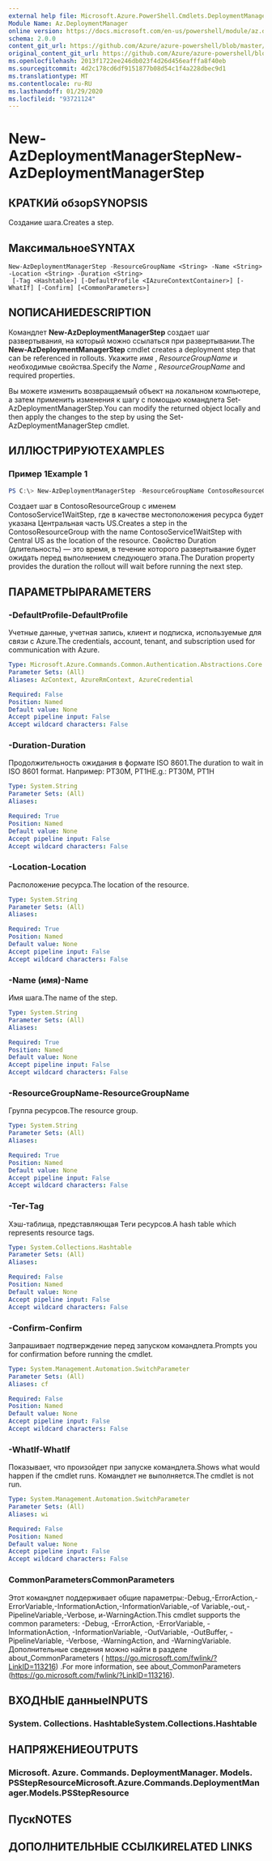 ```yaml
---
external help file: Microsoft.Azure.PowerShell.Cmdlets.DeploymentManager.dll-Help.xml
Module Name: Az.DeploymentManager
online version: https://docs.microsoft.com/en-us/powershell/module/az.deploymentmanager/new-azdeploymentmanagerstep
schema: 2.0.0
content_git_url: https://github.com/Azure/azure-powershell/blob/master/src/DeploymentManager/DeploymentManager/help/New-AzDeploymentManagerStep.md
original_content_git_url: https://github.com/Azure/azure-powershell/blob/master/src/DeploymentManager/DeploymentManager/help/New-AzDeploymentManagerStep.md
ms.openlocfilehash: 2013f1722ee246db023f4d26d456eafffa8f40eb
ms.sourcegitcommit: 4d2c178cd6df9151877b08d54c1f4a228dbec9d1
ms.translationtype: MT
ms.contentlocale: ru-RU
ms.lasthandoff: 01/29/2020
ms.locfileid: "93721124"
---
```

# <span data-ttu-id="2ae18-101">New-AzDeploymentManagerStep</span><span class="sxs-lookup"><span data-stu-id="2ae18-101">New-AzDeploymentManagerStep</span></span>

## <span data-ttu-id="2ae18-102">КРАТКИй обзор</span><span class="sxs-lookup"><span data-stu-id="2ae18-102">SYNOPSIS</span></span>
<span data-ttu-id="2ae18-103">Создание шага.</span><span class="sxs-lookup"><span data-stu-id="2ae18-103">Creates a step.</span></span>

## <span data-ttu-id="2ae18-104">Максимальное</span><span class="sxs-lookup"><span data-stu-id="2ae18-104">SYNTAX</span></span>

```
New-AzDeploymentManagerStep -ResourceGroupName <String> -Name <String> -Location <String> -Duration <String>
 [-Tag <Hashtable>] [-DefaultProfile <IAzureContextContainer>] [-WhatIf] [-Confirm] [<CommonParameters>]
```

## <span data-ttu-id="2ae18-105">NОПИСАНИЕ</span><span class="sxs-lookup"><span data-stu-id="2ae18-105">DESCRIPTION</span></span>
<span data-ttu-id="2ae18-106">Командлет **New-AzDeploymentManagerStep** создает шаг развертывания, на который можно ссылаться при развертывании.</span><span class="sxs-lookup"><span data-stu-id="2ae18-106">The **New-AzDeploymentManagerStep** cmdlet creates a deployment step that can be referenced in rollouts.</span></span>
<span data-ttu-id="2ae18-107">Укажите *имя* , *ResourceGroupName* и необходимые свойства.</span><span class="sxs-lookup"><span data-stu-id="2ae18-107">Specify the *Name* , *ResourceGroupName* and required properties.</span></span>

<span data-ttu-id="2ae18-108">Вы можете изменить возвращаемый объект на локальном компьютере, а затем применить изменения к шагу с помощью командлета Set-AzDeploymentManagerStep.</span><span class="sxs-lookup"><span data-stu-id="2ae18-108">You can modify the returned object locally and then apply the changes to the step by using the Set-AzDeploymentManagerStep cmdlet.</span></span>

## <span data-ttu-id="2ae18-109">ИЛЛЮСТРИРУЮТ</span><span class="sxs-lookup"><span data-stu-id="2ae18-109">EXAMPLES</span></span>

### <span data-ttu-id="2ae18-110">Пример 1</span><span class="sxs-lookup"><span data-stu-id="2ae18-110">Example 1</span></span>
```powershell
PS C:\> New-AzDeploymentManagerStep -ResourceGroupName ContosoResourceGroup -Name ContosoService1WaitStep -Location "Central US" -Duration PT20M
```

<span data-ttu-id="2ae18-111">Создает шаг в ContosoResourceGroup с именем ContosoService1WaitStep, где в качестве местоположения ресурса будет указана Центральная часть US.</span><span class="sxs-lookup"><span data-stu-id="2ae18-111">Creates a step in the ContosoResourceGroup with the name ContosoService1WaitStep with Central US as the location of the resource.</span></span> <span data-ttu-id="2ae18-112">Свойство Duration (длительность) — это время, в течение которого развертывание будет ожидать перед выполнением следующего этапа.</span><span class="sxs-lookup"><span data-stu-id="2ae18-112">The Duration property provides the duration the rollout will wait before running the next step.</span></span>

## <span data-ttu-id="2ae18-113">ПАРАМЕТРЫ</span><span class="sxs-lookup"><span data-stu-id="2ae18-113">PARAMETERS</span></span>

### <span data-ttu-id="2ae18-114">-DefaultProfile</span><span class="sxs-lookup"><span data-stu-id="2ae18-114">-DefaultProfile</span></span>
<span data-ttu-id="2ae18-115">Учетные данные, учетная запись, клиент и подписка, используемые для связи с Azure.</span><span class="sxs-lookup"><span data-stu-id="2ae18-115">The credentials, account, tenant, and subscription used for communication with Azure.</span></span>

```yaml
Type: Microsoft.Azure.Commands.Common.Authentication.Abstractions.Core.IAzureContextContainer
Parameter Sets: (All)
Aliases: AzContext, AzureRmContext, AzureCredential

Required: False
Position: Named
Default value: None
Accept pipeline input: False
Accept wildcard characters: False
```

### <span data-ttu-id="2ae18-116">-Duration</span><span class="sxs-lookup"><span data-stu-id="2ae18-116">-Duration</span></span>
<span data-ttu-id="2ae18-117">Продолжительность ожидания в формате ISO 8601.</span><span class="sxs-lookup"><span data-stu-id="2ae18-117">The duration to wait in ISO 8601 format.</span></span>
<span data-ttu-id="2ae18-118">Например: PT30M, PT1H</span><span class="sxs-lookup"><span data-stu-id="2ae18-118">E.g.: PT30M, PT1H</span></span>

```yaml
Type: System.String
Parameter Sets: (All)
Aliases:

Required: True
Position: Named
Default value: None
Accept pipeline input: False
Accept wildcard characters: False
```

### <span data-ttu-id="2ae18-119">-Location</span><span class="sxs-lookup"><span data-stu-id="2ae18-119">-Location</span></span>
<span data-ttu-id="2ae18-120">Расположение ресурса.</span><span class="sxs-lookup"><span data-stu-id="2ae18-120">The location of the resource.</span></span>

```yaml
Type: System.String
Parameter Sets: (All)
Aliases:

Required: True
Position: Named
Default value: None
Accept pipeline input: False
Accept wildcard characters: False
```

### <span data-ttu-id="2ae18-121">-Name (имя)</span><span class="sxs-lookup"><span data-stu-id="2ae18-121">-Name</span></span>
<span data-ttu-id="2ae18-122">Имя шага.</span><span class="sxs-lookup"><span data-stu-id="2ae18-122">The name of the step.</span></span>

```yaml
Type: System.String
Parameter Sets: (All)
Aliases:

Required: True
Position: Named
Default value: None
Accept pipeline input: False
Accept wildcard characters: False
```

### <span data-ttu-id="2ae18-123">-ResourceGroupName</span><span class="sxs-lookup"><span data-stu-id="2ae18-123">-ResourceGroupName</span></span>
<span data-ttu-id="2ae18-124">Группа ресурсов.</span><span class="sxs-lookup"><span data-stu-id="2ae18-124">The resource group.</span></span>

```yaml
Type: System.String
Parameter Sets: (All)
Aliases:

Required: True
Position: Named
Default value: None
Accept pipeline input: False
Accept wildcard characters: False
```

### <span data-ttu-id="2ae18-125">-Тег</span><span class="sxs-lookup"><span data-stu-id="2ae18-125">-Tag</span></span>
<span data-ttu-id="2ae18-126">Хэш-таблица, представляющая Теги ресурсов.</span><span class="sxs-lookup"><span data-stu-id="2ae18-126">A hash table which represents resource tags.</span></span>

```yaml
Type: System.Collections.Hashtable
Parameter Sets: (All)
Aliases:

Required: False
Position: Named
Default value: None
Accept pipeline input: False
Accept wildcard characters: False
```

### <span data-ttu-id="2ae18-127">-Confirm</span><span class="sxs-lookup"><span data-stu-id="2ae18-127">-Confirm</span></span>
<span data-ttu-id="2ae18-128">Запрашивает подтверждение перед запуском командлета.</span><span class="sxs-lookup"><span data-stu-id="2ae18-128">Prompts you for confirmation before running the cmdlet.</span></span>

```yaml
Type: System.Management.Automation.SwitchParameter
Parameter Sets: (All)
Aliases: cf

Required: False
Position: Named
Default value: None
Accept pipeline input: False
Accept wildcard characters: False
```

### <span data-ttu-id="2ae18-129">-WhatIf</span><span class="sxs-lookup"><span data-stu-id="2ae18-129">-WhatIf</span></span>
<span data-ttu-id="2ae18-130">Показывает, что произойдет при запуске командлета.</span><span class="sxs-lookup"><span data-stu-id="2ae18-130">Shows what would happen if the cmdlet runs.</span></span>
<span data-ttu-id="2ae18-131">Командлет не выполняется.</span><span class="sxs-lookup"><span data-stu-id="2ae18-131">The cmdlet is not run.</span></span>

```yaml
Type: System.Management.Automation.SwitchParameter
Parameter Sets: (All)
Aliases: wi

Required: False
Position: Named
Default value: None
Accept pipeline input: False
Accept wildcard characters: False
```

### <span data-ttu-id="2ae18-132">CommonParameters</span><span class="sxs-lookup"><span data-stu-id="2ae18-132">CommonParameters</span></span>
<span data-ttu-id="2ae18-133">Этот командлет поддерживает общие параметры:-Debug,-ErrorAction,-ErrorVariable,-InformationAction,-InformationVariable,-of Variable,-out,-PipelineVariable,-Verbose, и-WarningAction.</span><span class="sxs-lookup"><span data-stu-id="2ae18-133">This cmdlet supports the common parameters: -Debug, -ErrorAction, -ErrorVariable, -InformationAction, -InformationVariable, -OutVariable, -OutBuffer, -PipelineVariable, -Verbose, -WarningAction, and -WarningVariable.</span></span> <span data-ttu-id="2ae18-134">Дополнительные сведения можно найти в разделе about_CommonParameters ( https://go.microsoft.com/fwlink/?LinkID=113216) .</span><span class="sxs-lookup"><span data-stu-id="2ae18-134">For more information, see about_CommonParameters (https://go.microsoft.com/fwlink/?LinkID=113216).</span></span>

## <span data-ttu-id="2ae18-135">ВХОДНЫЕ данные</span><span class="sxs-lookup"><span data-stu-id="2ae18-135">INPUTS</span></span>

### <span data-ttu-id="2ae18-136">System. Collections. Hashtable</span><span class="sxs-lookup"><span data-stu-id="2ae18-136">System.Collections.Hashtable</span></span>

## <span data-ttu-id="2ae18-137">НАПРЯЖЕНИЕ</span><span class="sxs-lookup"><span data-stu-id="2ae18-137">OUTPUTS</span></span>

### <span data-ttu-id="2ae18-138">Microsoft. Azure. Commands. DeploymentManager. Models. PSStepResource</span><span class="sxs-lookup"><span data-stu-id="2ae18-138">Microsoft.Azure.Commands.DeploymentManager.Models.PSStepResource</span></span>

## <span data-ttu-id="2ae18-139">Пуск</span><span class="sxs-lookup"><span data-stu-id="2ae18-139">NOTES</span></span>

## <span data-ttu-id="2ae18-140">ДОПОЛНИТЕЛЬНЫЕ ССЫЛКИ</span><span class="sxs-lookup"><span data-stu-id="2ae18-140">RELATED LINKS</span></span>
